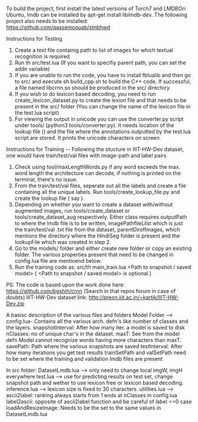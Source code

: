 To build the project, first install the latest versions of Torch7 and LMDBOn Ubuntu, lmdb can be installed by apt-get install liblmdb-dev.
The following project also needs to be installed: https://github.com/qassemoquab/stnbhwd


Instructions for Testing
1. Create a text file containig path to list of images for which textual recognition is required
2. Run th src/test.lua <img-file-list> (If you want to specifiy parent path, you can set the addn variable)
3. If you are unable to run the code, you have to install fblualib and then go to src/ and execute sh build_cpp.sh to build the C++ code. If successful, a file named libcrnn.so should be produced in the src/ directory.
4. If you wish to do lexicon based decoding, you need to run create_lexicon_dataset.py to create the lexion file and that needs to be present in the src/ folder (You can change the name of the lexicon file in the test.lua script)
5. For viewing the output in unicode you can use the converter.py script under tools/ (python3 tools/converter.py). It needs location of the lookup file (<lookup-file>) and the file where the annotations outputted by the test.lua script are stored. It prints the unicode characters on screen.

Instructions for Training -- Following the stucture in IIIT-HW-Dev dataset, one would have train/test/val files with image-path and label pairs
1. Check using tool/maxLengthWords.py if any word exceeds the max. word length the architecture can decode, if nothing is printed on the terminal, there's no issue.
2. From the train/test/val files, seperate out all the labels and create a file containing all the unique labels. Run tools/create_lookup_file.py and create the lookup file ( say <lookup-file> ).
3. Depending on whether you want to create a dataset with/without augmented images, run tools/create_dataset or tools/create_dataset_aug respectively. Either class requires outputPath to where the lmdb file is to be written, imagePathfileLilst which is just the train/test/val .txt file from the dataset, parentDirofImages, which mentions the directory where the HindiSeg folder is present and the lookupFile which was created in step 2.
4. Go to the models/ folder and either create new folder or copy an existing folder. The various properties present that need to be changed in config.lua file are mentioend below.
5. Run the training code as: src/th main_train.lua <Path to config.lua file> <Path to snapshot / saved model> ( <Path to snapshot / saved model> is optional.)


PS: The code is based upon the work done here: https://github.com/bgshih/crnn (Search in that repos forum in case of doubts)
IIIT-HW-Dev dataset link: http://preon.iiit.ac.in/~kartik/IIIT-HW-Dev.zip


A basisc description of the various files and folders
Model Folder -->
config.lua-
Contains all the various arch. defn's
like number of classes and the layers.
snapshotInterval: After how many iter.
a model is saved to disk
nClasses: no of unique char's in the dataset.
maxT: See from the model defn
Model cannot recognize words having more characters than
maxT.
savePath: Path where the various snapshots are saved
testInterval: After how many iterations you get test
results
trainSetPath and valSetPath need to be set where 
the training and validation lmdb files are present

In src folder:
DatasetLmdb.lua --> only need to change local imgW, imgH
everywhere
test.lua --> use for predicting results on test set, change
snapshot path and wether to use lexicon free or lexicon based
decoding.
inference.lua --> lexicon size is fixed to 30 characters.
utilities.lua -->
    ascii2label:
    ranking always starts from 1
    ends at nClasses in config.lua
    label2ascii:
    opposite of ascii2label function
    and be careful of label ==0 case
    loadAndResizeImage:
    Needs to be the set to the same values in DatasetLmdb.lua 
